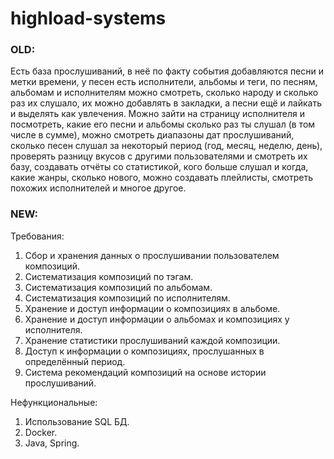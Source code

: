 # highload-systems

### OLD:
Есть база прослушиваний, в неё по факту события добавляются песни и метки времени, у песен есть исполнители, альбомы и теги, по песням, альбомам и исполнителям можно смотреть, сколько народу и сколько раз их слушало, их можно добавлять в закладки, а песни ещё и лайкать и выделять как увлечения. Можно зайти на страницу исполнителя и посмотреть, какие его песни и альбомы сколько раз ты слушал (в том числе в сумме), можно смотреть диапазоны дат прослушиваний, сколько песен слушал за некоторый период (год, месяц, неделю, день), проверять разницу вкусов с другими пользователями и смотреть их базу, создавать отчёты со статистикой, кого больше слушал и когда, какие жанры, сколько нового, можно создавать плейлисты, смотреть похожих исполнителей и многое другое.

### NEW:

Требования:
1. Сбор и хранения данных о прослушивании пользователем композиций.
2. Систематизация композиций по тэгам.
3. Систематизация композиций по альбомам.
4. Систематизация композиций по исполнителям.
5. Хранение и доступ информации о композициях в альбоме.
6. Хранение и доступ информации о альбомах и композициях у исполнителя.
7. Хранение статистики прослушиваний каждой композиции.
8. Доступ к информации о композициях, прослушанных в определённый период.
9. Система рекомендаций композиций на основе истории прослушиваний.

Нефункциональные:
1. Использование SQL БД.
2. Docker.
3. Java, Spring.
